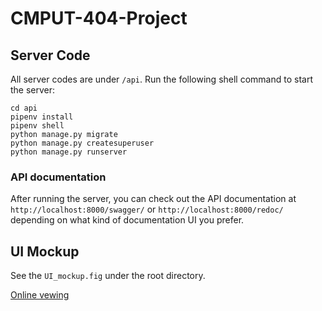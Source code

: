 # CMPUT-404-Project

## Server Code

All server codes are under `/api`. Run the following shell command to start the server:

```console
cd api
pipenv install
pipenv shell
python manage.py migrate
python manage.py createsuperuser
python manage.py runserver
```

### API documentation

After running the server, you can check out the API documentation at `http://localhost:8000/swagger/` or `http://localhost:8000/redoc/` depending on what kind of documentation UI you prefer.

## UI Mockup

See the `UI_mockup.fig` under the root directory.

[Online vewing](https://www.figma.com/file/sKnTrhQ3f2uaiexQ0A8OSJ/CMPUT-404-Project?node-id=6%3A272)
